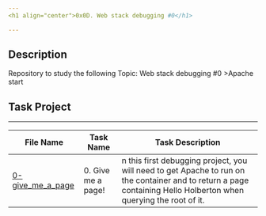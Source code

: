 ```yaml
---
<h1 align="center">0x0D. Web stack debugging #0</h1>

---
```


## Description
Repository to study the following Topic: Web stack debugging #0 >Apache start


## Task Project
---
File Name|Task Name|Task Description
---|---|---
[0-give_me_a_page](...)|0. Give me a page!|n this first debugging project, you will need to get Apache to run on the container and to return a page containing Hello Holberton when querying the root of it.
